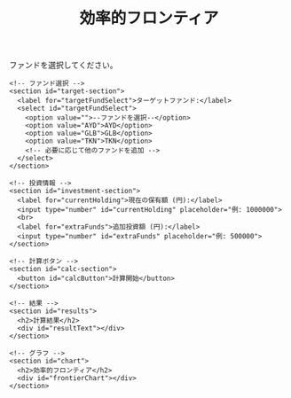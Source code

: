 <!DOCTYPE html>
<html lang="ja">
<head>
  <meta charset="UTF-8">
  <meta name="viewport" content="width=device-width, initial-scale=1">
  <title>効率的フロンティア計算</title>
  <link rel="stylesheet" href="styles.css">
  <script src="https://cdn.plot.ly/plotly-latest.min.js"></script>
</head>
<body>
  <header>
    <h1>効率的フロンティア</h1>
  </header>
  <main>
    <!-- 説明 -->
    <section id="instructions">
      <p>
        ファンドを選択してください。
      </p>
    </section>

    <!-- ファンド選択 -->
    <section id="target-section">
      <label for="targetFundSelect">ターゲットファンド:</label>
      <select id="targetFundSelect">
        <option value="">--ファンドを選択--</option>
        <option value="AYD">AYD</option>
        <option value="GLB">GLB</option>
        <option value="TKN">TKN</option>
        <!-- 必要に応じて他のファンドを追加 -->
      </select>
    </section>

    <!-- 投資情報 -->
    <section id="investment-section">
      <label for="currentHolding">現在の保有額 (円):</label>
      <input type="number" id="currentHolding" placeholder="例: 1000000">
      <br>
      <label for="extraFunds">追加投資額 (円):</label>
      <input type="number" id="extraFunds" placeholder="例: 500000">
    </section>

    <!-- 計算ボタン -->
    <section id="calc-section">
      <button id="calcButton">計算開始</button>
    </section>

    <!-- 結果 -->
    <section id="results">
      <h2>計算結果</h2>
      <div id="resultText"></div>
    </section>

    <!-- グラフ -->
    <section id="chart">
      <h2>効率的フロンティア</h2>
      <div id="frontierChart"></div>
    </section>
  </main>

  <!-- JSはここでデータを読み込む -->
  <script src="script.js"></script>
</body>
</html>
